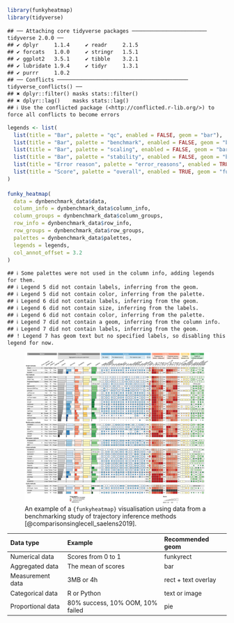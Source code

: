 ``` r
library(funkyheatmap)
library(tidyverse)
```

    ## ── Attaching core tidyverse packages ──────────────────────── tidyverse 2.0.0 ──
    ## ✔ dplyr     1.1.4     ✔ readr     2.1.5
    ## ✔ forcats   1.0.0     ✔ stringr   1.5.1
    ## ✔ ggplot2   3.5.1     ✔ tibble    3.2.1
    ## ✔ lubridate 1.9.4     ✔ tidyr     1.3.1
    ## ✔ purrr     1.0.2     
    ## ── Conflicts ────────────────────────────────────────── tidyverse_conflicts() ──
    ## ✖ dplyr::filter() masks stats::filter()
    ## ✖ dplyr::lag()    masks stats::lag()
    ## ℹ Use the conflicted package (<http://conflicted.r-lib.org/>) to force all conflicts to become errors

``` r
legends <- list(
  list(title = "Bar", palette = "qc", enabled = FALSE, geom = "bar"),
  list(title = "Bar", palette = "benchmark", enabled = FALSE, geom = "bar"),
  list(title = "Bar", palette = "scaling", enabled = FALSE, geom = "bar"),
  list(title = "Bar", palette = "stability", enabled = FALSE, geom = "bar"),
  list(title = "Error reason", palette = "error_reasons", enabled = TRUE, geom = "pie", label_width = 8),
  list(title = "Score", palette = "overall", enabled = TRUE, geom = "funkyrect")
)

funky_heatmap(
  data = dynbenchmark_data$data,
  column_info = dynbenchmark_data$column_info,
  column_groups = dynbenchmark_data$column_groups,
  row_info = dynbenchmark_data$row_info,
  row_groups = dynbenchmark_data$row_groups,
  palettes = dynbenchmark_data$palettes,
  legends = legends,
  col_annot_offset = 3.2
)
```

    ## ℹ Some palettes were not used in the column info, adding legends for them.
    ## ℹ Legend 5 did not contain labels, inferring from the geom.
    ## ℹ Legend 5 did not contain color, inferring from the palette.
    ## ℹ Legend 6 did not contain labels, inferring from the geom.
    ## ℹ Legend 6 did not contain size, inferring from the labels.
    ## ℹ Legend 6 did not contain color, inferring from the palette.
    ## ℹ Legend 7 did not contain a geom, inferring from the column info.
    ## ℹ Legend 7 did not contain labels, inferring from the geom.
    ## ! Legend 7 has geom text but no specified labels, so disabling this legend for now.

<figure>
<img src="utils_files/figure-gfm/fig-dynbenchmark-1.svg"
alt="An example of a {funkyheatmap} visualisation using data from a benchmarking study of trajectory inference methods [@comparisonsinglecell_saelens2019]." />
<figcaption aria-hidden="true">An example of a
<code>{funkyheatmap}</code> visualisation using data from a benchmarking
study of trajectory inference methods <span class="citation"
data-cites="comparisonsinglecell_saelens2019">[@comparisonsinglecell_saelens2019]</span>.</figcaption>
</figure>

| Data type         | Example                          | Recommended geom    |
|:------------------|:---------------------------------|:--------------------|
| Numerical data    | Scores from 0 to 1               | funkyrect           |
| Aggregated data   | The mean of scores               | bar                 |
| Measurement data  | 3MB or 4h                        | rect + text overlay |
| Categorical data  | R or Python                      | text or image       |
| Proportional data | 80% success, 10% OOM, 10% failed | pie                 |
